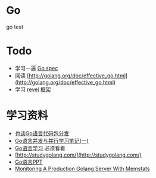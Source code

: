 Go
===
go test

Todo
===
 * 学习一遍 [Go spec](http://golang.org/ref/spec)
 * 阅读 [http://golang.org/doc/effective_go.html](http://golang.org/doc/effective_go.html)
 * 学习 [revel 框架](http://gorevel.cn/)
 
 
学习资料
====
 * [也谈Go语言代码包分发](http://tonybai.com/2012/10/25/go-package-distributing/)
 * [Go语言并发与并行学习笔记(一)](http://hit9.org/post/2013-11-17-14-07.html)
 * [Go语言学习](http://www.csdn.net/tag/go%E8%AF%AD%E8%A8%80) 必须看看
 * [http://studygolang.com/](http://studygolang.com/)
 * [Go语言PPT](http://talks.golang.org/)
 * [Monitoring A Production Golang Server With Memstats](http://pythonic.zoomquiet.io/data/20131112090955/index.html)

```Mermaid

```